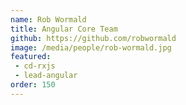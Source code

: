 ```yaml
---
name: Rob Wormald
title: Angular Core Team
github: https://github.com/robwormald
image: /media/people/rob-wormald.jpg
featured:
 - cd-rxjs
 - lead-angular
order: 150
---
```

